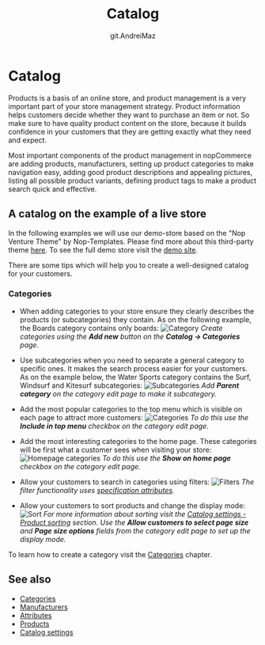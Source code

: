 ﻿---
title: Catalog
uid: en/running-your-store/catalog/index
author: git.AndreiMaz
contributors: git.exileDev, git.dunaenko, git.IvanIvanIvanov, git.mariannk
---

# Catalog

Products is a basis of an online store, and product management is a very important part of your store management strategy. Product information helps customers decide whether they want to purchase an item or not. So make sure to have quality product content on the store, because it builds confidence in your customers that they are getting exactly what they need and expect.

Most important components of the product management in nopCommerce are adding products, manufacturers, setting up product categories to make navigation easy, adding good product descriptions and appealing pictures, listing all possible product variants, defining product tags to make a product search quick and effective.

## A catalog on the example of a live store
In the following examples we will use our demo-store based on the "Nop Venture Theme" by Nop-Templates. Please find more about this third-party theme [here](https://www.nopcommerce.com/nop-venture-theme-14-plugins-nop-templatescom).
To see the full demo store visit the [demo site](https://frontend.nopcommerce.com/?choosetheme=2). 

There are some tips which will help you to create a well-designed catalog for your customers.

### Categories

- When adding categories to your store ensure they clearly describes the products (or subcategories) they contain. As on the following example, the Boards category contains only boards:
	![Category](_static/index/category.jpg)
	*Create categories using the **Add new** button on the **Catalog → Categories** page*.

- Use subcategories when you need to separate a general category to specific ones. It makes the search process easier for your customers. As on the example below, the Water Sports category contains the Surf, Windsurf and Kitesurf
subcategories:
	![Subcategories](_static/index/subcategories.jpg)
	*Add **Parent category** on the category edit page to make it subcategory.*

- Add the most popular categories to the top menu which is visible on each page to attract more customers:
	![Categories](_static/index/categories.jpg)
	*To do this use the **Include in top menu** checkbox on the category edit page.*

- Add the most interesting categories to the home page. These categories will be first what a customer sees when visiting your store:
	![Homepage categories](_static/index/homepage-categories.jpg)
	*To do this use the **Show on home page** checkbox on the category edit page.*

- Allow your customers to search in categories using filters:
	![Filters](_static/index/filters.jpg)
	*The filter functionality uses [specification attributes](xref:en/running-your-store/catalog/products/specification-attributes).*

- Allow your customers to sort products and change the display mode: 
	![Sort](_static/index/sort.jpg)
	*For more information about sorting visit the [Catalog settings - Product sorting](xref:en/running-your-store/catalog/catalog-settings#product-sorting) section. Use the **Allow customers to select page size** and **Page size options** fields from the category edit page to set up the display mode.*

To learn how to create a category visit the [Categories](xref:en/running-your-store/catalog/categories) chapter.

## See also

* [Categories](xref:en/running-your-store/catalog/categories)
* [Manufacturers](xref:en/running-your-store/catalog/manufacturers)
* [Attributes](xref:en/running-your-store/catalog/products/product-attributes)
* [Products](xref:en/running-your-store/catalog/products/index)
* [Catalog settings](xref:en/running-your-store/catalog/catalog-settings)
